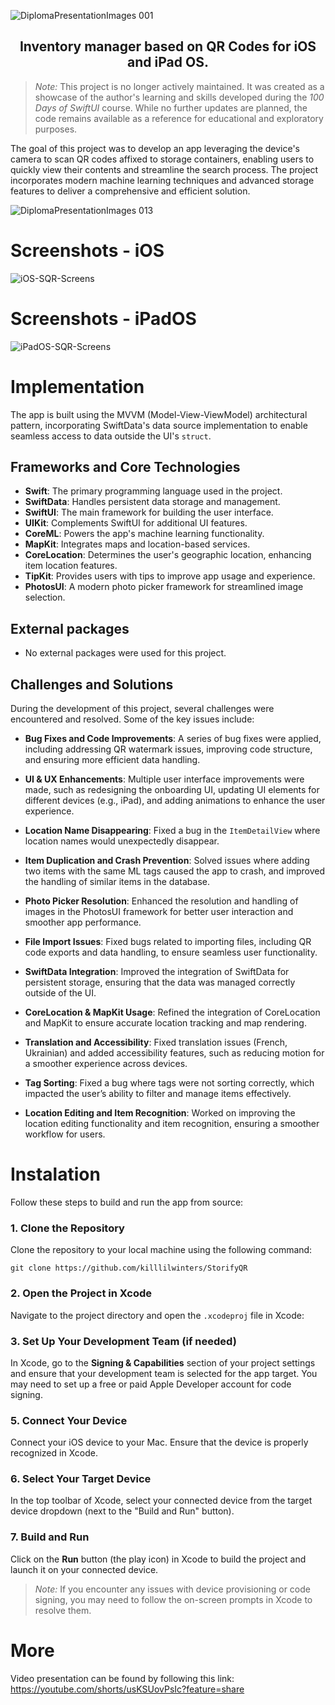 ![DiplomaPresentationImages 001](https://github.com/user-attachments/assets/74a22658-5b2e-4cf3-b43d-c38d71349917)

<h2 align="center">Inventory manager based on QR Codes for iOS and iPad OS.</h2>

> *Note:* This project is no longer actively maintained. It was created as a showcase of the author's learning and skills developed during the _100 Days of SwiftUI_ course. While no further updates are planned, the code remains available as a reference for educational and exploratory purposes.

The goal of this project was to develop an app leveraging the device's camera to scan QR codes affixed to storage containers, enabling users to quickly view their contents and streamline the search process. The project incorporates modern machine learning techniques and advanced storage features to deliver a comprehensive and efficient solution.

![DiplomaPresentationImages 013](https://github.com/user-attachments/assets/c4f172e3-d9d3-412b-9b8d-7a7dc689418c)


# Screenshots - iOS

![iOS-SQR-Screens](https://github.com/user-attachments/assets/1b4a0418-9903-4f13-8ad6-5737967feb21)

# Screenshots - iPadOS

![iPadOS-SQR-Screens](https://github.com/user-attachments/assets/deb0d3fd-96fa-41f5-b866-205014ad3d02)

# Implementation

The app is built using the MVVM (Model-View-ViewModel) architectural pattern, incorporating SwiftData's data source implementation to enable seamless access to data outside the UI's `struct`.


## Frameworks and Core Technologies

-   **Swift**: The primary programming language used in the project.
-   **SwiftData**: Handles persistent data storage and management.
-   **SwiftUI**: The main framework for building the user interface.
-   **UIKit**: Complements SwiftUI for additional UI features.
-   **CoreML**: Powers the app's machine learning functionality.
-   **MapKit**: Integrates maps and location-based services.
-   **CoreLocation**: Determines the user's geographic location, enhancing item location features.
-   **TipKit**: Provides users with tips to improve app usage and experience.
-   **PhotosUI**: A modern photo picker framework for streamlined image selection.

## External packages

 - No external packages were used for this project.

## Challenges and Solutions


During the development of this project, several challenges were encountered and resolved. Some of the key issues include:
    
-   **Bug Fixes and Code Improvements**: A series of bug fixes were applied, including addressing QR watermark issues, improving code structure, and ensuring more efficient data handling.
    
-   **UI & UX Enhancements**: Multiple user interface improvements were made, such as redesigning the onboarding UI, updating UI elements for different devices (e.g., iPad), and adding animations to enhance the user experience.
    
-   **Location Name Disappearing**: Fixed a bug in the  `ItemDetailView`  where location names would unexpectedly disappear.
    
-   **Item Duplication and Crash Prevention**: Solved issues where adding two items with the same ML tags caused the app to crash, and improved the handling of similar items in the database.
    
-   **Photo Picker Resolution**: Enhanced the resolution and handling of images in the PhotosUI framework for better user interaction and smoother app performance.
    
-   **File Import Issues**: Fixed bugs related to importing files, including QR code exports and data handling, to ensure seamless user functionality.
    
-   **SwiftData Integration**: Improved the integration of SwiftData for persistent storage, ensuring that the data was managed correctly outside of the UI.
    
-   **CoreLocation & MapKit Usage**: Refined the integration of CoreLocation and MapKit to ensure accurate location tracking and map rendering.
    
-   **Translation and Accessibility**: Fixed translation issues (French, Ukrainian) and added accessibility features, such as reducing motion for a smoother experience across devices.
    
-   **Tag Sorting**: Fixed a bug where tags were not sorting correctly, which impacted the user’s ability to filter and manage items effectively.
    
-   **Location Editing and Item Recognition**: Worked on improving the location editing functionality and item recognition, ensuring a smoother workflow for users.

# Instalation

Follow these steps to build and run the app from source:

### 1. Clone the Repository

Clone the repository to your local machine using the following command:

`git clone https://github.com/killlilwinters/StorifyQR` 

### 2. Open the Project in Xcode

Navigate to the project directory and open the  `.xcodeproj`   file in Xcode:


### 3. Set Up Your Development Team (if needed)

In Xcode, go to the  **Signing & Capabilities**  section of your project settings and ensure that your development team is selected for the app target. You may need to set up a free or paid Apple Developer account for code signing.

### 5. Connect Your Device

Connect your iOS device to your Mac. Ensure that the device is properly recognized in Xcode.

### 6. Select Your Target Device

In the top toolbar of Xcode, select your connected device from the target device dropdown (next to the "Build and Run" button).

### 7. Build and Run

Click on the  **Run**  button (the play icon) in Xcode to build the project and launch it on your connected device.

> *Note:* If you encounter any issues with device provisioning or code signing, you may need to follow the on-screen prompts in Xcode to resolve them.

# More

Video presentation can be found by following this link:
https://youtube.com/shorts/usKSUovPsIc?feature=share


